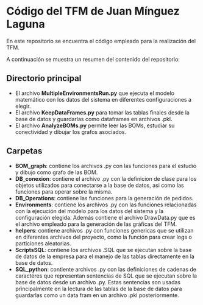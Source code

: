 # Código del TFM de Juan Mínguez Laguna 
En este repositorio se encuentra el código empleado para la realización del TFM. 

A continuación se muestra un resumen del contenido del repositorio:

## Directorio principal
- El archivo **MultipleEnvironmentsRun.py** que ejecuta el modelo matemático con los datos del sistema en diferentes configuraciones a elegir.
- El archivo **KeepDataFrames.py** para tomar las tablas finales desde la base de datos y guardarlas como dataframes en archivos .pkl.
- El archivo **AnalyzeBOMs.py** permite leer las BOMs, estudiar su conectividad y dibujar los grafos asociados.

## Carpetas 
* **BOM_graph**: contiene los archivos .py con las funciones para el estudio y dibujo como grafo de las BOM.
* **DB_conexion**: contiene el archivo .py con la definicion de clase para los objetos utilizados para conectarse a la base de datos,
                  asi como las funciones para operar sobre la misma.
* **DB_Operations**: contiene las funciones para la generación de pedidos.
* **Environments**: contiene los archivos .py con las funciones relacionadas con la ejecución del modelo para los datos del sistema y la configuración elegida.
                    Además contiene el archivo DrawData.py que es el archivo empleado para la generación de las gráficas del TFM.
* **helpers**: contiene archivos .py con funciones genericas que se utilizan en diferentes archivos del proyecto, como la función para crear logs o particiones aleatorias.
* **ScriptsSQL**: contiene los archivos .SQL que se ejecutan sobre la base de datos de la empresa para el manejo de las tablas directamente en la base de datos.
* **SQL_python**: contiente archivos .py con las definiciones de cadenas de caractéres que representan sentencias de SQL que se ejecutan sobre la base de datos desde un archivo .py.
                  Estas sentencias son usadas principalmente en la lectura de las tablas de la base de datos para guardarlas como un data fram en un archivo .pkl posteriormente.
